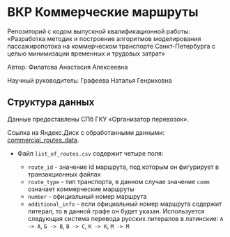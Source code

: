 # ВКР Коммерческие маршруты

Репозиторий с кодом выпускной квалификационной работы: «Разработка методик и построение алгоритмов моделирования пассажиропотока на коммерческом транспорте Санкт-Петербурга с целью минимизации временных и трудовых затрат»

Автор: Филатова Анастасия Алексеевна

Научный руководитель: Графеева Наталья Генриховна

## Структура данных
Данные предоставлены СПб ГКУ «Организатор перевозок».

Ссылка на Яндекс.Диск с обработанными данными: [commercial_routes_data](https://yadi.sk/d/u_9johMiW7FFQA).

* Файл `list_of_routes.csv` содержит четыре поля:

  * `route_id` - значение id маршрута, под которым он фигурирует в транзакционных файлах
  * `route_type` - тип транспорта, в данном случае значение `comm` означает коммерческие маршруты
  * `number` - официальный номер маршрута
  * `additional_info` - если официальный номер маршрута содержит литерал, то в данной графе он будет указан. Используется следующая  система перевода русских литералов в латинские: `А -> A`, `Б -> B`, `В -> C`, `К -> K`, `М -> M` 
